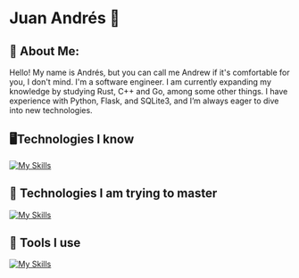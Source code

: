 # Juan Andrés 👋
## 💫 About Me:
Hello! My name is Andrés, but you can call me Andrew if it's comfortable for you, I don't mind. I'm a software engineer. I am currently expanding my knowledge by studying Rust, C++ and Go, among some other things. I have experience with Python, Flask, and SQLite3, and I’m always eager to dive into new technologies.

## 🖥Technologies I know
[![My Skills](https://skillicons.dev/icons?i=cpp,go,rust,sqlite,python,flask,c)](https://skillicons.dev)
## 🌱 Technologies I am trying to master
[![My Skills](https://skillicons.dev/icons?i=cpp,go,rust)](https://skillicons.dev)
## 🧰 Tools I use
[![My Skills](https://skillicons.dev/icons?i=arch,neovim,git,github,obsidian,emacs,bash,stackoverflow,discord)](https://skillicons.dev)

